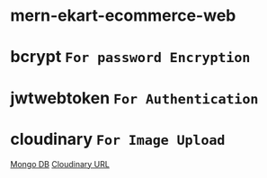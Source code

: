 # mern-ekart-ecommerce-web

# bcrypt ```For password Encryption```
# jwtwebtoken ```For Authentication```
# cloudinary ```For Image Upload```


[Mongo DB](https://cloud.mongodb.com/v2/60703d5ccaec8b594bce701b#clusters)
[Cloudinary URL](https://cloudinary.com/console/c-994a3277849928e9767d5faa29a949/welcome)
